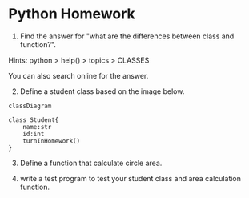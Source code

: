 # Python Homework

1. Find the answer for "what are the differences between class and function?".

Hints: python > help() > topics > CLASSES

You can also search online for the answer.

2. Define a student class based on the image below.

```mermaid
classDiagram

class Student{
    name:str
    id:int
    turnInHomework()
}
```
3. Define a function that calculate circle area.

4. write a test program to test your student class and area calculation function.